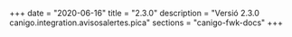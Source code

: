 +++
date        = "2020-06-16"
title       = "2.3.0"
description = "Versió 2.3.0 canigo.integration.avisosalertes.pica"
sections    = "canigo-fwk-docs"
+++